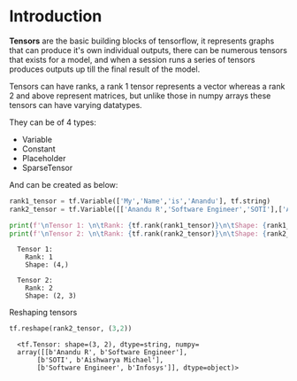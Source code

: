 # Introduction

**Tensors** are the basic building blocks of tensorflow, it represents graphs that can produce it's own individual outputs, there can be numerous tensors that exists for a model, and when a session runs a series of tensors produces outputs up till the final result of the model.   

Tensors can have ranks, a rank 1 tensor represents a vector whereas a rank 2 and above represent matrices, but unlike those in numpy arrays these tensors can have varying datatypes. 

They can be of 4 types:
* Variable  
* Constant  
* Placeholder  
* SparseTensor  

And can be created as below: 
```python
rank1_tensor = tf.Variable(['My','Name','is','Anandu'], tf.string)
rank2_tensor = tf.Variable([['Anandu R','Software Engineer','SOTI'],['Aishwarya Michael','Software Engineer','Infosys']])

print(f'\nTensor 1: \n\tRank: {tf.rank(rank1_tensor)}\n\tShape: {rank1_tensor.shape}')
print(f'\nTensor 2: \n\tRank: {tf.rank(rank2_tensor)}\n\tShape: {rank2_tensor.shape}')
```  

      Tensor 1: 
        Rank: 1
        Shape: (4,)

      Tensor 2: 
        Rank: 2
        Shape: (2, 3)
        
Reshaping tensors 

```python
tf.reshape(rank2_tensor, (3,2))
```  

      <tf.Tensor: shape=(3, 2), dtype=string, numpy=
      array([[b'Anandu R', b'Software Engineer'],
           [b'SOTI', b'Aishwarya Michael'],
           [b'Software Engineer', b'Infosys']], dtype=object)>

